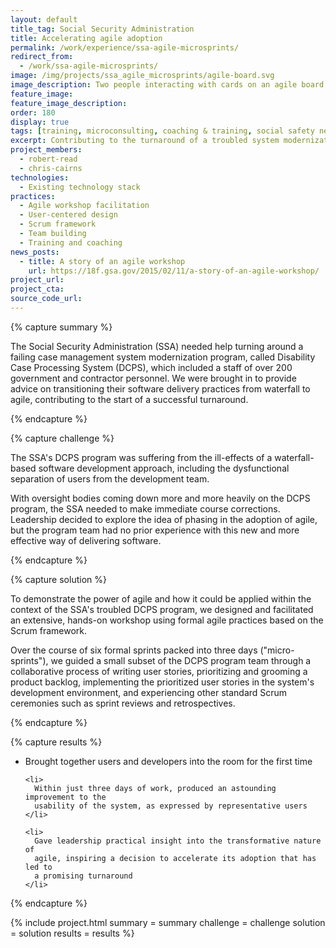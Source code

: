 ```yaml
---
layout: default
title_tag: Social Security Administration
title: Accelerating agile adoption
permalink: /work/experience/ssa-agile-microsprints/
redirect_from:
  - /work/ssa-agile-microsprints/
image: /img/projects/ssa_agile_microsprints/agile-board.svg
image_description: Two people interacting with cards on an agile board.
feature_image:
feature_image_description:
order: 180
display: true
tags: [training, microconsulting, coaching & training, social safety net, robert read, chris cairns]
excerpt: Contributing to the turnaround of a troubled system modernization program at the Social Security Administration through agile micro-sprints.
project_members:
  - robert-read
  - chris-cairns
technologies:
  - Existing technology stack
practices:
  - Agile workshop facilitation
  - User-centered design
  - Scrum framework
  - Team building
  - Training and coaching
news_posts:
  - title: A story of an agile workshop
    url: https://18f.gsa.gov/2015/02/11/a-story-of-an-agile-workshop/
project_url:
project_cta:
source_code_url:
---
```


{% capture summary %}
  <p>
    The Social Security Administration (SSA) needed help turning around
    a failing case management system modernization program, called
    Disability Case Processing System (DCPS), which included a staff of
    over 200 government and contractor personnel. We were brought
    in to provide advice on transitioning their software delivery practices
    from waterfall to agile, contributing to the start of a successful turnaround.
  </p>
{% endcapture %}

{% capture challenge %}
  <p>
    The SSA's DCPS program was suffering from the ill-effects of a waterfall-based
    software development approach, including the dysfunctional separation of
    users from the development team.
  </p>

  <p>
    With oversight bodies coming down more and more heavily on the DCPS program,
    the SSA needed to make immediate course corrections. Leadership decided
    to explore the idea of phasing in the adoption of agile, but the program
    team had no prior experience with this new and more effective way of delivering
    software.
  </p>
{% endcapture %}

{% capture solution %}
  <p>
    To demonstrate the power of agile and how it could be applied within the
    context of the SSA's troubled DCPS program, we designed and facilitated an
    extensive, hands-on workshop using formal agile practices based on the
    Scrum framework.
  </p>

  <p>
    Over the course of six formal sprints packed into three days ("micro-sprints"), we
    guided a small subset of the DCPS program team through a collaborative process of
    writing user stories, prioritizing and grooming a product backlog, implementing
    the prioritized user stories in the system's development environment, and
    experiencing other standard Scrum ceremonies such as sprint reviews and
    retrospectives.
  </p>
{% endcapture %}

{% capture results %}
  <ul>
    <li>
      Brought together users and developers into the room for the first time
    </li>

    <li>
      Within just three days of work, produced an astounding improvement to the
      usability of the system, as expressed by representative users
    </li>

    <li>
      Gave leadership practical insight into the transformative nature of
      agile, inspiring a decision to accelerate its adoption that has led to
      a promising turnaround
    </li>
  </ul>
{% endcapture %}

{% include project.html
  summary = summary
  challenge = challenge
  solution = solution
  results = results
%}

